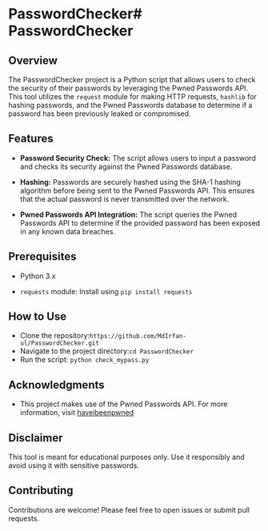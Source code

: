 # PasswordChecker# PasswordChecker
## Overview
The PasswordChecker project is a Python script that allows users to check the security of their passwords by leveraging the Pwned Passwords API. This tool utilizes the `request` module for making HTTP requests, `hashlib` for hashing passwords, and the Pwned Passwords database to determine if a password has been previously leaked or compromised.
## Features
* **Password Security Check:** The script allows users to input a password and checks its security against the Pwned Passwords database.

* **Hashing:** Passwords are securely hashed using the SHA-1 hashing algorithm before being sent to the Pwned Passwords API. This ensures that the actual password is never transmitted over the network.

* **Pwned Passwords API Integration:** The script queries the Pwned Passwords API to determine if the provided password has been exposed in any known data breaches.
## Prerequisites
* Python 3.x

* `requests` module: Install using `pip install requests`
## How to Use
* Clone the repository:```https://github.com/MdIrfan-ul/PasswordChecker.git```
* Navigate to the project directory:```cd PasswordChecker```
* Run the script: ```python check_mypass.py```
## Acknowledgments
* This project makes use of the Pwned Passwords API. For more information, visit [haveibeenpwned](https://haveibeenpwned.com/Passwords.)
## Disclaimer
This tool is meant for educational purposes only. Use it responsibly and avoid using it with sensitive passwords.
## Contributing
Contributions are welcome! Please feel free to open issues or submit pull requests.